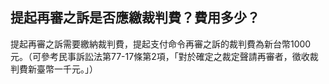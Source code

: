 ## 提起再審之訴是否應繳裁判費？費用多少？

提起再審之訴需要繳納裁判費，提起支付命令再審之訴的裁判費為新台幣1000元。（可參考民事訴訟法第77-17條第2項，「對於確定之裁定聲請再審者，徵收裁判費新臺幣一千元。」）
